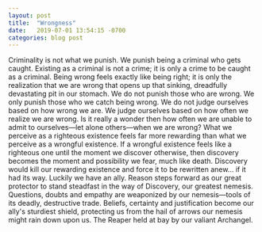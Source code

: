 ```yaml
---
layout: post
title:  "Wrongness"
date:   2019-07-01 13:54:15 -0700
categories: blog post
---
```


Criminality is not what we punish.
We punish being a criminal who gets caught.
Existing as a criminal is not a crime; it is only a crime to be caught as a criminal.
Being wrong feels exactly like being right; it is only the realization that we are wrong that opens up that sinking, dreadfully devastating pit in our stomach.
We do not punish those who are wrong.
We only punish those who we catch being wrong.
We do not judge ourselves based on how wrong we are.
We judge ourselves based on how often we realize we are wrong.
Is it really a wonder then how often we are unable to admit to ourselves—let alone others—when we are wrong? 
What we perceive as a righteous existence feels far more rewarding than what we perceive as a wrongful existence. If a wrongful existence feels like a righteous one until the moment we discover otherwise, then discovery becomes the moment and possibility we fear, much like death. Discovery would kill our rewarding existence and force it to be rewritten anew... if it had its way. Luckily we have an ally. Reason steps forward as our great protector to stand steadfast in the way of Discovery, our greatest nemesis. Questions, doubts and empathy are weaponized by our nemesis—tools of its deadly, destructive trade. Beliefs, certainty and justification become our ally's sturdiest shield, protecting us from the hail of arrows our nemesis might rain down upon us. The Reaper held at bay by our valiant Archangel. 